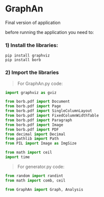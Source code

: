 # GraphAn
Final version of application

before running the application you need to:
### 1) Install the libraries:
```
pip install graphviz
pip install borb
```

### 2) Import the libraries
>For GraphAn.py code:
```python
import graphviz as gviz

from borb.pdf import Document
from borb.pdf import Page
from borb.pdf import SingleColumnLayout
from borb.pdf import FixedColumnWidthTable
from borb.pdf import Paragraph
from borb.pdf import Image
from borb.pdf import PDF
from decimal import Decimal
from pathlib import Path
from PIL import Image as ImgSize

from math import ceil
import time
```

>For generator.py code:
```python
from random import randint
from math import comb, ceil

from GraphAn import Graph, Analysis
```